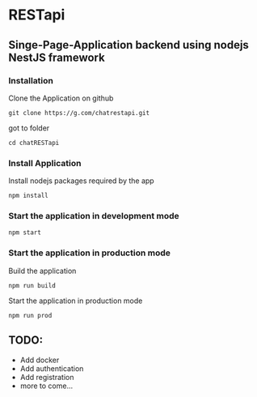 # RESTapi
## Singe-Page-Application backend using nodejs NestJS framework
### Installation
Clone the Application on github
```
git clone https://g.com/chatrestapi.git
```

got to folder
```
cd chatRESTapi
```

### Install Application
Install nodejs packages required by the app
```
npm install
```

### Start the application in development mode
```
npm start
```
### Start the application in production mode
Build the application
```
npm run build
```

Start the application in production mode
```
npm run prod
```

## TODO:
<ul>
  <li>Add docker</li>
  <li>Add authentication</li>
  <li>Add registration</li>
  <li>more to come...</li>
</ul>

